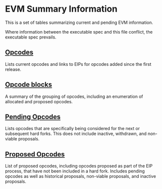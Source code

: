 EVM Summary Information
=======================

This is a set of tables summarizing current and pending EVM information.

Where information between the executable spec and this file conflict,
the executable spec prevails.

[Opcodes](opcodes.md)
---------------------

Lists current opcodes and links to EIPs for opcodes added since the
first release.

[Opcode blocks](opcode-blocks.md)
---------------------

A summary of the grouping of opcodes, including an enumeration of
allocated and proposed opcodes.

[Pending Opcodes](pending-opcodes.md)
---------------------------------------

Lists opcodes that are specifically being considered for the next or
subsequent hard forks. This does not include inactive, withdrawn, and
non-viable proposals.


[Proposed Opcodes](proposed-opcodes.md)
---------------------------------------

List of proposed opcodes, including opcodes proposed as part of the EIP
process, that have not been included in a hard fork. Includes pending
opcodes as well as historical proposals, non-viable proposals, and
inactive proposals.
